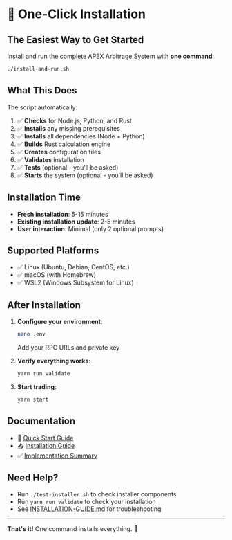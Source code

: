 # 🚀 One-Click Installation

## The Easiest Way to Get Started

Install and run the complete APEX Arbitrage System with **one command**:

```bash
./install-and-run.sh
```

## What This Does

The script automatically:

1. ✅ **Checks** for Node.js, Python, and Rust
2. ✅ **Installs** any missing prerequisites
3. ✅ **Installs** all dependencies (Node + Python)
4. ✅ **Builds** Rust calculation engine
5. ✅ **Creates** configuration files
6. ✅ **Validates** installation
7. ✅ **Tests** (optional - you'll be asked)
8. ✅ **Starts** the system (optional - you'll be asked)

## Installation Time

- **Fresh installation**: 5-15 minutes
- **Existing installation update**: 2-5 minutes
- **User interaction**: Minimal (only 2 optional prompts)

## Supported Platforms

- ✅ Linux (Ubuntu, Debian, CentOS, etc.)
- ✅ macOS (with Homebrew)
- ✅ WSL2 (Windows Subsystem for Linux)

## After Installation

1. **Configure your environment**:
   ```bash
   nano .env
   ```
   Add your RPC URLs and private key

2. **Verify everything works**:
   ```bash
   yarn run validate
   ```

3. **Start trading**:
   ```bash
   yarn start
   ```

## Documentation

- 📖 [Quick Start Guide](../QUICKSTART.md)
- 📥 [Installation Guide](../INSTALLATION-GUIDE.md)
- ✅ [Implementation Summary](../ONE-CLICK-INSTALL-SUMMARY.md)

## Need Help?

- Run `./test-installer.sh` to check installer components
- Run `yarn run validate` to check your installation
- See [INSTALLATION-GUIDE.md](../INSTALLATION-GUIDE.md) for troubleshooting

---

**That's it!** One command installs everything. 🎉
